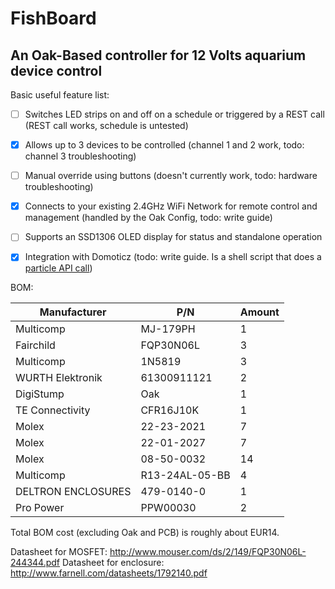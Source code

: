 # FishBoard
## An Oak-Based controller for 12 Volts aquarium device control

Basic useful feature list:

- [ ] Switches LED strips on and off on a schedule or triggered by a REST call (REST call works, schedule is untested)
- [X] Allows up to 3 devices to be controlled (channel 1 and 2 work, todo: channel 3 troubleshooting)
- [ ] Manual override using buttons (doesn't currently work, todo: hardware troubleshooting)
- [X] Connects to your existing 2.4GHz WiFi Network for remote control and management (handled by the Oak Config, todo: write guide)
- [ ] Supports an SSD1306 OLED display for status and standalone operation
- [X] Integration with Domoticz (todo: write guide. Is a shell script that does a [particle API call](https://docs.particle.io/reference/firmware/photon/#particle-function-))


BOM:

| Manufacturer       | P/N            | Amount |
| ------------------ | -------------- | ------ |
| Multicomp          | MJ-179PH       | 1      |
| Fairchild          | FQP30N06L      | 3      |
| Multicomp          | 1N5819         | 3      |
| WURTH Elektronik   | 61300911121    | 2      |
| DigiStump          | Oak            | 1      |
| TE Connectivity    | CFR16J10K      | 1      | 
| Molex              | 22-23-2021     | 7      |
| Molex              | 22-01-2027     | 7      |
| Molex              | 08-50-0032     | 14     |
| Multicomp          | R13-24AL-05-BB | 4      |
| DELTRON ENCLOSURES | 479-0140-0     | 1      |
| Pro Power          | PPW00030       | 2      |
 
Total BOM cost (excluding Oak and PCB) is roughly about EUR14.

Datasheet for MOSFET: http://www.mouser.com/ds/2/149/FQP30N06L-244344.pdf
Datasheet for enclosure: http://www.farnell.com/datasheets/1792140.pdf
